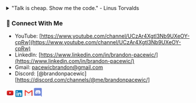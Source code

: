 <details>
<summary> "Talk is cheap. Show me the code." - Linus Torvalds</summary>
<br>
<p align="center">
    <a href="https://github.com/anuraghazra/github-readme-stats">
    <img src="https://github-readme-stats.vercel.app/api?username=BrandonPacewic&count_private=true&theme=github_dark&show_icons=true&line_height=28" alt="GitHub stats" width="53.1%"/></a>
    <a href="https://github.com/anuraghazra/github-readme-stats">
    <img width="44.7%" src="https://github-readme-stats.vercel.app/api/top-langs/?username=BrandonPacewic&layout=compact&theme=github_dark&hide=html&langs_count=6"></a>
</p>
</details>

### 🐧 Connect With Me

- YouTube: [https://www.youtube.com/channel/UCzAr4Xgtl3Nb9UXeOY-cpRw](https://www.youtube.com/channel/UCzAr4Xgtl3Nb9UXeOY-cpRw)
- LinkedIn: [https://www.linkedin.com/in/brandon-pacewic/](https://www.linkedin.com/in/brandon-pacewic/)
- Gmail: [pacewicbrandon@gmail.com](pacewicbrandon@gmail.com)
- Discord: [@brandonpacewic][https://discord.com/channels/@me/brandonpacewic/]

<img alt="youtube_icon" width="21px" src="assets/youtube_icon.png"/>
<img alt="linkedin_icon" width="21px" src="assets/linkedin_icon.png"/>
<img alt="gmail_icon" width="21px" src="assets/gmail_icon.png"/>
<img alt="discord_icon" width="21px" src="assets/discord_icon.png"/>
